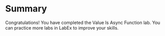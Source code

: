 # Summary

Congratulations! You have completed the Value Is Async Function lab. You can practice more labs in LabEx to improve your skills.
